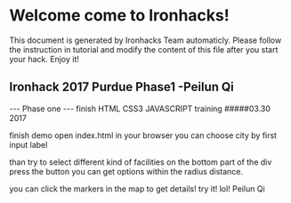 # Welcome come to Ironhacks!

This document is generated by Ironhacks Team automaticly. Please follow the instruction in tutorial and modify the content of this file after you start your hack. Enjoy it!



## Ironhack 2017 Purdue Phase1 -Peilun Qi


--- Phase one ---
finish HTML CSS3 JAVASCRIPT training
#####03.30 2017

finish demo
open index.html in your browser
you can choose city by first input label

than try to select different kind of facilities on the bottom part of the div
press the button you can get options within the radius distance.

you can click the markers in the map to get details!
try it! 
lol!
Peilun Qi